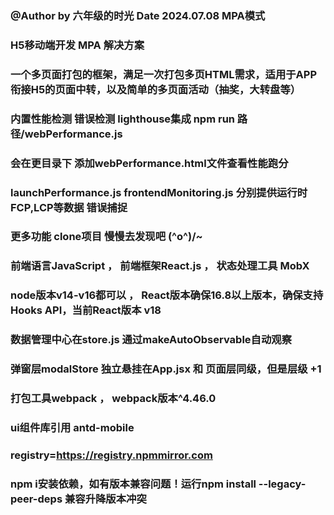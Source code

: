### @Author by 六年级的时光  Date 2024.07.08 MPA模式

### H5移动端开发 MPA 解决方案

### 一个多页面打包的框架，满足一次打包多页HTML需求，适用于APP衔接H5的页面中转，以及简单的多页面活动（抽奖，大转盘等）

### 内置性能检测 错误检测 lighthouse集成 npm run 路径/webPerformance.js

### 会在更目录下 添加webPerformance.html文件查看性能跑分
### launchPerformance.js frontendMonitoring.js 分别提供运行时FCP,LCP等数据  错误捕捉

### 更多功能 clone项目 慢慢去发现吧  \(^o^)/~
### 前端语言JavaScript ， 前端框架React.js ， 状态处理工具 MobX

### node版本v14-v16都可以 ， React版本确保16.8以上版本，确保支持Hooks API，当前React版本 v18
### 数据管理中心在store.js  通过makeAutoObservable自动观察

### 弹窗层modalStore 独立悬挂在App.jsx 和 页面层同级，但是层级 +1

### 打包工具webpack ， webpack版本^4.46.0

### ui组件库引用 antd-mobile 

### registry=https://registry.npmmirror.com

### npm i安装依赖，如有版本兼容问题！运行npm install --legacy-peer-deps 兼容升降版本冲突




